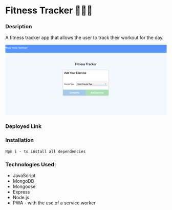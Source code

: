 # Fitness Tracker 🏋🏼‍♀️

### Desription
A fitness tracker app that allows the user to track their workout for the day. 
  


![](assets/fitness.png)
 
  
### Deployed Link
    
  


### Installation
```
Npm i - to install all dependencies 
```

### Technologies Used:
 - JavaScript
 - MongoDB
 - Mongoose
 - Express
 - Node.js
 - PWA - with the use of a service worker
 

